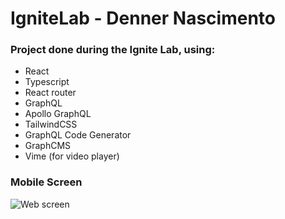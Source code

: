 # IgniteLab - Denner Nascimento

### Project done during the Ignite Lab, using:

- React
- Typescript
- React router
- GraphQL
- Apollo GraphQL
- TailwindCSS
- GraphQL Code Generator
- GraphCMS
- Vime (for video player)

### Mobile Screen
<img src="https://media1.tenor.com/images/5b9276457ae4e40d6c40d16e30a9e6ca/tenor.gif?itemid=26079322" alt="Web screen" />


